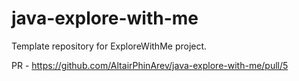 # java-explore-with-me
Template repository for ExploreWithMe project.

PR - https://github.com/AltairPhinArev/java-explore-with-me/pull/5